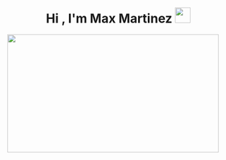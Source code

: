 <h1 align="center"><b>Hi , I'm Max Martinez </b><img src="https://media.giphy.com/media/hvRJCLFzcasrR4ia7z/giphy.gif" width="35"></h1>


<picture> <img src='https://media.giphy.com/media/bAQH7WXKqtIBrPs7sR/giphy.gif' width="480" height="268" rounded="20"><picture>

